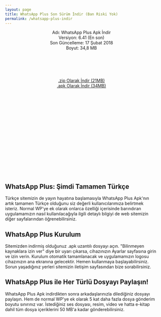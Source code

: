 ```yaml
---
layout: page
title: WhatsApp Plus Son Sürüm İndir (Ban Riski Yok)
permalink: /whatsapp-plus-indir
---
```


<script async src="//pagead2.googlesyndication.com/pagead/js/adsbygoogle.js"></script>
<!-- Hoturum Ac Esnek -->
<ins class="adsbygoogle"
     style="display:block"
     data-ad-client="ca-pub-7942429830883405"
     data-ad-slot="5130793994"
     data-ad-format="auto"></ins>
<script>
(adsbygoogle = window.adsbygoogle || []).push({});
</script>
<center>
Adı: WhatsApp Plus Apk İndir<br />
Versiyon: 6.41 (En son)<br />
Son Güncelleme: 17 Şubat 2018<br />
Boyut: 34,8 MB<br />
<center>
<script async src="//pagead2.googlesyndication.com/pagead/js/adsbygoogle.js"></script>
<!-- Baglanti20090 -->
<ins class="adsbygoogle"
     style="display:inline-block;width:200px;height:90px"
     data-ad-client="ca-pub-7942429830883405"
     data-ad-slot="9116964791"></ins>
<script>
(adsbygoogle = window.adsbygoogle || []).push({});
</script>
</center>
<a rel="nofollow" href="http://plus.apkindir.site/WhatsappPlusV610.zip" target="_blank">.zip Olarak İndir (21MB)</a><br>
<a rel="nofollow" href="http://down-s1.official-plus.com/WhatsApp-Plus-v6.30@Official-Plus.com.apk" target="_blank">.apk Olarak İndir (34MB)</a><br>
<script async src="//pagead2.googlesyndication.com/pagead/js/adsbygoogle.js"></script>
<!-- 336 -->
<ins class="adsbygoogle"
     style="display:inline-block;width:336px;height:280px"
     data-ad-client="ca-pub-7942429830883405"
     data-ad-slot="9585734309"></ins>
<script>
(adsbygoogle = window.adsbygoogle || []).push({});
</script>
</center>
<h2>WhatsApp Plus: Şimdi Tamamen Türkçe</h2>
Türkçe sitemizin de yayın hayatına başlamasıyla WhatsApp Plus Apk'nın artık tamamen Türkçe olduğunu siz değerli kullanıcılarımıza belirtmek isteriz. Normal WP'ye ek olarak onlarca özelliği içerisinde barındıran uygulamamızın nasıl kullanılacağıyla ilgili detaylı bilgiyi de web sitemizin diğer sayfalarından öğrenebilirsiniz.

<h2>WhatsApp Plus Kurulum</h2>
Sitemizden indirmiş olduğunuz .apk uzantılı dosyayı açın. "Bilinmeyen kaynaklara izin ver" diye bir uyarı çıkarsa, cihazınızın Ayarlar sayfasına girin ve izin verin. Kurulum otomatik tamamlanacak ve uygulamamızın logosu cihazınızın ana ekranına gelecektir. Hemen kullanmaya başlayabilirsiniz. Sorun yaşadığınız yerleri sitemizin iletişim sayfasından bize sorabilirsiniz.

<h2>WhatsApp Plus ile Her Türlü Dosyayı Paylaşın!</h2>
WhatsApp Plus Apk indirdikten sonra arkadaşlarınızla dilediğiniz dosyayı paylaşın. Hem de normal WP'ye ek olarak 5 kat daha fazla dosya gönderim boyutu sınırınız var. İstediğiniz ses dosyası, resim, video ve hatta e-kitap dahil tüm dosya içeriklerini 50 MB'a kadar gönderebilirsiniz.

